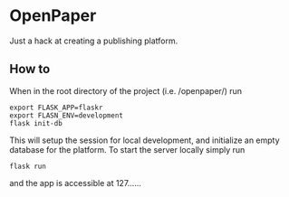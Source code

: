 # OpenPaper
Just a hack at creating a publishing platform.

## How to
When in the root directory of the project (i.e. /openpaper/) run 
```
export FLASK_APP=flaskr
export FLASN_ENV=development
flask init-db
```
This will setup the session for local development, and initialize an empty database for the platform. To start the server locally simply run
```
flask run
```
and the app is accessible at 127......
